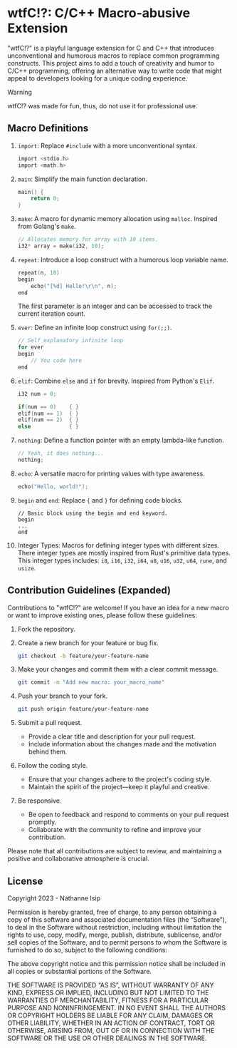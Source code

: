 # wtfC!?: C/C++ Macro-abusive Extension

"wtfC!?" is a playful language extension for C and C++ that introduces unconventional and humorous macros to replace common programming constructs. This project aims to add a touch of creativity and humor to C/C++ programming, offering an alternative way to write code that might appeal to developers looking for a unique coding experience.

> [!WARNING]
> wtfC!? was made for fun, thus, do not use it for professional use.

## Macro Definitions

1. `import`: Replace `#include` with a more unconventional syntax.

    ```c
    import <stdio.h>
    import <math.h>
    ```

2. `main`: Simplify the main function declaration.

    ```c
    main() {
        return 0;
    }
    ```

3. `make`: A macro for dynamic memory allocation using `malloc`. Inspired from Golang's `make`.

    ```c
    // Allocates memory for array with 10 items.
    i32* array = make(i32, 10);
    ```

4. `repeat`: Introduce a loop construct with a humorous loop variable name.

    ```c
    repeat(n, 10)
    begin
        echo("[%d] Hello!\r\n", n);
    end
    ```

    The first parameter is an integer and can be accessed to track the current iteration count.

5. `ever`: Define an infinite loop construct using `for(;;)`.

    ```c
    // Self explanatory infinite loop
    for ever
    begin
        // You code here
    end
    ```

6. `elif`: Combine `else` and `if` for brevity. Inspired from Python's `Elif`.

    ```c
    i32 num = 0;

    if(num == 0)    { }
    elif(num == 1)  { }
    elif(num == 2)  { }
    else            { }
    ```

7. `nothing`: Define a function pointer with an empty lambda-like function.

    ```c
    // Yeah, it does nothing...
    nothing;
    ```

8. `echo`: A versatile macro for printing values with type awareness.

    ```c
    echo("Hello, world!");
    ```

9. `begin` and `end`: Replace `{` and `}` for defining code blocks.

    ```
    // Basic block using the begin and end keyword.
    begin
    ...
    end
    ```

10. Integer Types: Macros for defining integer types with different sizes. There integer types are mostly inspired from Rust's primitive data types. This integer types includes: `i8`, `i16`, `i32`, `i64`, `u8`, `u16`, `u32`, `u64`, `rune`, and `usize`.

## Contribution Guidelines (Expanded)

Contributions to "wtfC!?" are welcome! If you have an idea for a new macro or want to improve existing ones, please follow these guidelines:

1. Fork the repository.
2. Create a new branch for your feature or bug fix.

    ```bash
    git checkout -b feature/your-feature-name
    ```

3. Make your changes and commit them with a clear commit message.

    ```bash
    git commit -m "Add new macro: your_macro_name"
    ```

4. Push your branch to your fork.

    ```bash
    git push origin feature/your-feature-name
    ```

5. Submit a pull request.
    - Provide a clear title and description for your pull request.
    - Include information about the changes made and the motivation behind them.

6. Follow the coding style.
    - Ensure that your changes adhere to the project's coding style.
    - Maintain the spirit of the project—keep it playful and creative.

7. Be responsive.
    - Be open to feedback and respond to comments on your pull request promptly.
    - Collaborate with the community to refine and improve your contribution.

Please note that all contributions are subject to review, and maintaining a positive and collaborative atmosphere is crucial.

## License

Copyright 2023 - Nathanne Isip

Permission is hereby granted, free of charge, to any person obtaining a copy of this software and associated documentation files (the “Software”), to deal in the Software without restriction, including without limitation the rights to use, copy, modify, merge, publish, distribute, sublicense, and/or sell copies of the Software, and to permit persons to whom the Software is furnished to do so, subject to the following conditions:

The above copyright notice and this permission notice shall be included in all copies or substantial portions of the Software.

THE SOFTWARE IS PROVIDED “AS IS”, WITHOUT WARRANTY OF ANY KIND, EXPRESS OR IMPLIED, INCLUDING BUT NOT LIMITED TO THE WARRANTIES OF MERCHANTABILITY, FITNESS FOR A PARTICULAR PURPOSE AND NONINFRINGEMENT. IN NO EVENT SHALL THE AUTHORS OR COPYRIGHT HOLDERS BE LIABLE FOR ANY CLAIM, DAMAGES OR OTHER LIABILITY, WHETHER IN AN ACTION OF CONTRACT, TORT OR OTHERWISE, ARISING FROM, OUT OF OR IN CONNECTION WITH THE SOFTWARE OR THE USE OR OTHER DEALINGS IN THE SOFTWARE.